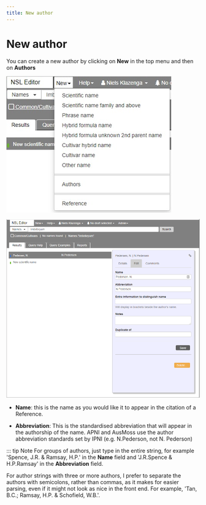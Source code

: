 ```yaml
---
title: New author
---
```


# New author

You can create a new author by clicking on **New** in the top menu and then on **Authors**

![](./assets/new-item-dropdown-1.jpg)

![](./assets/new-author-1.png)

- **Name**: this is the name as you would like it to appear in the citation of a Reference.

- **Abbreviation**: This is the standardised abbreviation that will appear in the authorship of the name. APNI and AusMoss use the author abbreviation standards set by IPNI (e.g. N.Pederson, not N. Pederson)

::: tip Note
For groups of authors, just type in the entire string, for example 'Spence, J.R. & Ramsay, H.P.' in the **Name** field and 'J.R.Spence & H.P.Ramsay' in the **Abbreviation** field.

For author strings with three or more authors, I prefer to separate the authors with semicolons, rather than commas, as it makes for easier parsing, even if it might not look as nice in the front end. For example, 'Tan, B.C.; Ramsay, H.P. & Schofield, W.B.'.
